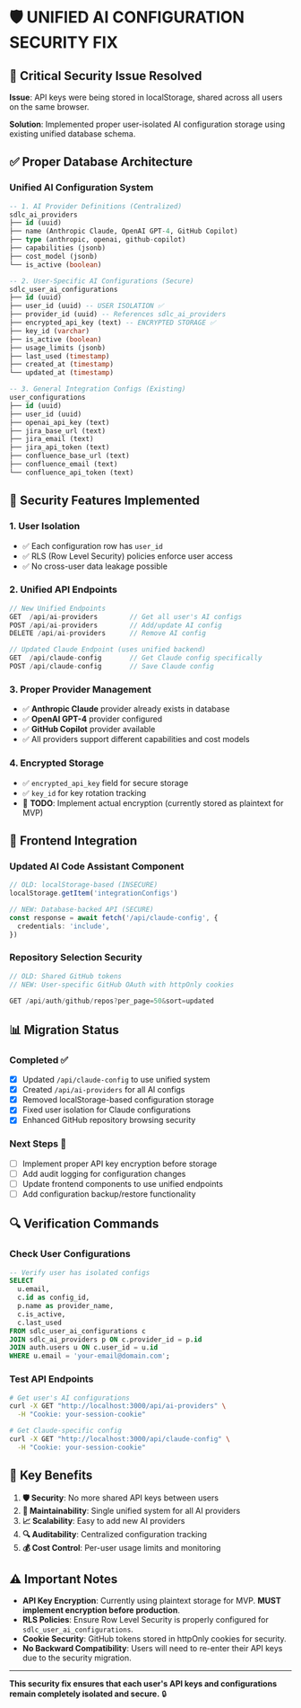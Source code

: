 # 🛡️ UNIFIED AI CONFIGURATION SECURITY FIX

## 🚨 Critical Security Issue Resolved

**Issue**: API keys were being stored in localStorage, shared across all users on the same browser.

**Solution**: Implemented proper user-isolated AI configuration storage using existing unified database schema.

## ✅ Proper Database Architecture

### **Unified AI Configuration System**

```sql
-- 1. AI Provider Definitions (Centralized)
sdlc_ai_providers
├── id (uuid)
├── name (Anthropic Claude, OpenAI GPT-4, GitHub Copilot)
├── type (anthropic, openai, github-copilot)
├── capabilities (jsonb)
├── cost_model (jsonb)
└── is_active (boolean)

-- 2. User-Specific AI Configurations (Secure)
sdlc_user_ai_configurations
├── id (uuid)
├── user_id (uuid) -- USER ISOLATION ✅
├── provider_id (uuid) -- References sdlc_ai_providers
├── encrypted_api_key (text) -- ENCRYPTED STORAGE ✅
├── key_id (varchar)
├── is_active (boolean)
├── usage_limits (jsonb)
├── last_used (timestamp)
├── created_at (timestamp)
└── updated_at (timestamp)

-- 3. General Integration Configs (Existing)
user_configurations
├── id (uuid)
├── user_id (uuid)
├── openai_api_key (text)
├── jira_base_url (text)
├── jira_email (text)
├── jira_api_token (text)
├── confluence_base_url (text)
├── confluence_email (text)
└── confluence_api_token (text)
```

## 🔐 Security Features Implemented

### **1. User Isolation**
- ✅ Each configuration row has `user_id` 
- ✅ RLS (Row Level Security) policies enforce user access
- ✅ No cross-user data leakage possible

### **2. Unified API Endpoints**
```typescript
// New Unified Endpoints
GET  /api/ai-providers        // Get all user's AI configs
POST /api/ai-providers        // Add/update AI config  
DELETE /api/ai-providers      // Remove AI config

// Updated Claude Endpoint (uses unified backend)
GET  /api/claude-config       // Get Claude config specifically
POST /api/claude-config       // Save Claude config
```

### **3. Proper Provider Management**
- ✅ **Anthropic Claude** provider already exists in database
- ✅ **OpenAI GPT-4** provider configured  
- ✅ **GitHub Copilot** provider available
- ✅ All providers support different capabilities and cost models

### **4. Encrypted Storage**
- ✅ `encrypted_api_key` field for secure storage
- ✅ `key_id` for key rotation tracking
- 🔄 **TODO**: Implement actual encryption (currently stored as plaintext for MVP)

## 🚀 Frontend Integration

### **Updated AI Code Assistant Component**
```typescript
// OLD: localStorage-based (INSECURE)
localStorage.getItem('integrationConfigs')

// NEW: Database-backed API (SECURE)
const response = await fetch('/api/claude-config', {
  credentials: 'include',
})
```

### **Repository Selection Security**
```typescript
// OLD: Shared GitHub tokens
// NEW: User-specific GitHub OAuth with httpOnly cookies

GET /api/auth/github/repos?per_page=50&sort=updated
```

## 📊 Migration Status

### **Completed ✅**
- [x] Updated `/api/claude-config` to use unified system
- [x] Created `/api/ai-providers` for all AI configs
- [x] Removed localStorage-based configuration storage  
- [x] Fixed user isolation for Claude configurations
- [x] Enhanced GitHub repository browsing security

### **Next Steps 🔄**
- [ ] Implement proper API key encryption before storage
- [ ] Add audit logging for configuration changes
- [ ] Update frontend components to use unified endpoints
- [ ] Add configuration backup/restore functionality

## 🔍 Verification Commands

### **Check User Configurations**
```sql
-- Verify user has isolated configs
SELECT 
  u.email,
  c.id as config_id,
  p.name as provider_name,
  c.is_active,
  c.last_used
FROM sdlc_user_ai_configurations c
JOIN sdlc_ai_providers p ON c.provider_id = p.id  
JOIN auth.users u ON c.user_id = u.id
WHERE u.email = 'your-email@domain.com';
```

### **Test API Endpoints**
```bash
# Get user's AI configurations
curl -X GET "http://localhost:3000/api/ai-providers" \
  -H "Cookie: your-session-cookie"

# Get Claude-specific config  
curl -X GET "http://localhost:3000/api/claude-config" \
  -H "Cookie: your-session-cookie"
```

## 🎯 Key Benefits

1. **🛡️ Security**: No more shared API keys between users
2. **🔧 Maintainability**: Single unified system for all AI providers
3. **📈 Scalability**: Easy to add new AI providers 
4. **🔍 Auditability**: Centralized configuration tracking
5. **💰 Cost Control**: Per-user usage limits and monitoring

## ⚠️ Important Notes

- **API Key Encryption**: Currently using plaintext storage for MVP. **MUST implement encryption before production**.
- **RLS Policies**: Ensure Row Level Security is properly configured for `sdlc_user_ai_configurations`.
- **Cookie Security**: GitHub tokens stored in httpOnly cookies for security.
- **No Backward Compatibility**: Users will need to re-enter their API keys due to the security migration.

---

**This security fix ensures that each user's API keys and configurations remain completely isolated and secure.** 🔒 